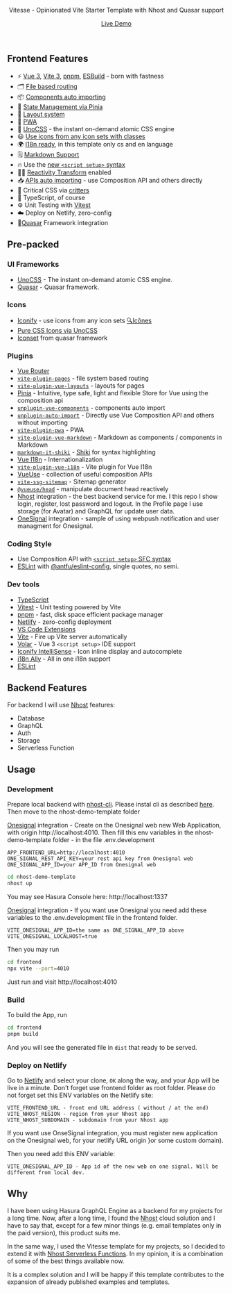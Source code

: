 <p align='center'>Vitesse - Opinionated Vite Starter Template with Nhost and Quasar support</p>

<p  align='center'>
<a  href="https://nhost-quasar-vite.netlify.app/">Live Demo</a>
</p>
<br>

## Frontend Features

- ⚡️ [Vue 3](https://github.com/vuejs/core), [Vite 3](https://github.com/vitejs/vite), [pnpm](https://pnpm.io/), [ESBuild](https://github.com/evanw/esbuild) - born with fastness
- 🗂 [File based routing](./frontend/src/pages)
- 📦 [Components auto importing](./frontend/src/components)
- 🍍 [State Management via Pinia](https://pinia.vuejs.org/)
- 📑 [Layout system](./frontend/src/layouts)
- 📲 [PWA](https://github.com/antfu/vite-plugin-pwa)
- 🎨 [UnoCSS](https://github.com/antfu/unocss) - the instant on-demand atomic CSS engine
- 😃 [Use icons from any icon sets with classes](https://github.com/antfu/unocss/tree/main/packages/preset-icons)
- 🌍 [I18n ready](./frontend/locales), in this template only cs and en language
- 🗒 [Markdown Support](https://github.com/antfu/vite-plugin-vue-markdown)
- 🔥 Use the [new `<script setup>` syntax](https://github.com/vuejs/rfcs/pull/227)
- 🤙🏻 [Reactivity Transform](https://vuejs.org/guide/extras/reactivity-transform.html) enabled
- 📥 [APIs auto importing](https://github.com/antfu/unplugin-auto-import) - use Composition API and others directly
- 🦔 Critical CSS via [critters](https://github.com/GoogleChromeLabs/critters)
- 🦾 TypeScript, of course
- ⚙️ Unit Testing with [Vitest](https://github.com/vitest-dev/vitest)
- ☁️ Deploy on Netlify, zero-config
- 📑[Quasar](https://github.com/quasarframework/quasar) Framework integration
  <br>

## Pre-packed

### UI Frameworks

- [UnoCSS](https://github.com/antfu/unocss) - The instant on-demand atomic CSS engine.
- [Quasar](https://github.com/quasarframework/quasar) - Quasar framework.

### Icons

- [Iconify](https://iconify.design) - use icons from any icon sets [🔍Icônes](https://icones.netlify.app/)
- [Pure CSS Icons via UnoCSS](https://github.com/antfu/unocss/tree/main/packages/preset-icons)
- [Iconset](https://quasar.dev/vue-components/icon) from quasar framework

### Plugins

- [Vue Router](https://github.com/vuejs/router)
- [`vite-plugin-pages`](https://github.com/hannoeru/vite-plugin-pages) - file system based routing
- [`vite-plugin-vue-layouts`](https://github.com/JohnCampionJr/vite-plugin-vue-layouts) - layouts for pages
- [Pinia](https://pinia.esm.dev) - Intuitive, type safe, light and flexible Store for Vue using the composition api
- [`unplugin-vue-components`](https://github.com/antfu/unplugin-vue-components) - components auto import
- [`unplugin-auto-import`](https://github.com/antfu/unplugin-auto-import) - Directly use Vue Composition API and others without importing
- [`vite-plugin-pwa`](https://github.com/antfu/vite-plugin-pwa) - PWA
- [`vite-plugin-vue-markdown`](https://github.com/antfu/vite-plugin-vue-markdown) - Markdown as components / components in Markdown
- [`markdown-it-shiki`](https://github.com/antfu/markdown-it-shiki) - [Shiki](https://github.com/shikijs/shiki) for syntax highlighting
- [Vue I18n](https://github.com/intlify/vue-i18n-next) - Internationalization
- [`vite-plugin-vue-i18n`](https://github.com/intlify/bundle-tools/tree/main/packages/vite-plugin-vue-i18n) - Vite plugin for Vue I18n
- [VueUse](https://github.com/antfu/vueuse) - collection of useful composition APIs
- [`vite-ssg-sitemap`](https://github.com/jbaubree/vite-ssg-sitemap) - Sitemap generator
- [`@vueuse/head`](https://github.com/vueuse/head) - manipulate document head reactively
- [Nhost](https://nhost.io/) integration - the best backend service for me. I this repo I show login, register, lost password and logout. In the Profile page I use storage (for Avatar) and GraphQL for update user data.
- [OneSignal](https://onesignal.com/) integration - sample of using webpush notification and user managment for Onesignal.

### Coding Style

- Use Composition API with [`<script setup>` SFC syntax](https://github.com/vuejs/rfcs/pull/227)
- [ESLint](https://eslint.org/) with [@antfu/eslint-config](https://github.com/antfu/eslint-config), single quotes, no semi.

### Dev tools

- [TypeScript](https://www.typescriptlang.org/)
- [Vitest](https://github.com/vitest-dev/vitest) - Unit testing powered by Vite
- [pnpm](https://pnpm.js.org/) - fast, disk space efficient package manager
- [Netlify](https://www.netlify.com/) - zero-config deployment
- [VS Code Extensions](./.vscode/extensions.json)
- [Vite](https://marketplace.visualstudio.com/items?itemName=antfu.vite) - Fire up Vite server automatically
- [Volar](https://marketplace.visualstudio.com/items?itemName=Vue.volar) - Vue 3 `<script setup>` IDE support
- [Iconify IntelliSense](https://marketplace.visualstudio.com/items?itemName=antfu.iconify) - Icon inline display and autocomplete
- [i18n Ally](https://marketplace.visualstudio.com/items?itemName=lokalise.i18n-ally) - All in one i18n support
- [ESLint](https://marketplace.visualstudio.com/items?itemName=dbaeumer.vscode-eslint)

## Backend Features

For backend I will use [Nhost](http://nhost.io) features:

- Database
- GraphQL
- Auth
- Storage
- Serverless Function

## Usage

### Development

Prepare local backend with [nhost-cli](https://github.com/nhost/cli). Please instal cli as described [here](https://github.com/nhost/cli#installation). Then move to the nhost-demo-template folder

[Onesignal](https://app.onesignal.com/) integration - Create on the Onesignal web new Web Application, with origin http://localhost:4010. Then fill this env variables in the nhost-demo-template folder - in the file .env.development

```
APP_FRONTEND_URL=http://localhost:4010
ONE_SIGNAL_REST_API_KEY=your rest api key from Onesignal web
ONE_SIGNAL_APP_ID=your APP_ID from Onesignal web
```

```bash
cd nhost-demo-template
nhost up
```

You may see Hasura Console here: http://localhost:1337

[Onesignal](https://app.onesignal.com/) integration - If you want use Onesignal you need add these variables to the .env.development file in the frontend folder.
```
VITE_ONESIGNAL_APP_ID=the same as ONE_SIGNAL_APP_ID above
VITE_ONESIGNAL_LOCALHOST=true
```

Then you may run

```bash
cd frontend
npx vite --port=4010
```

Just run and visit http://localhost:4010

### Build

To build the App, run

```bash
cd frontend
pnpm build
```

And you will see the generated file in `dist` that ready to be served.

### Deploy on Netlify

Go to [Netlify](https://app.netlify.com/start) and select your clone, `OK` along the way, and your App will be live in a minute. Don't forget use frontend folder as root folder.
Please do not forget set this ENV variables on the Netlify site:

```
VITE_FRONTEND_URL - front end URL address ( without / at the end)
VITE_NHOST_REGION - region from your Nhost app
VITE_NHOST_SUBDOMAIN - subdomain from your Nhost app
```

If you want use OnseSignal integration, you must register new application on the Onesignal web, for your netlify URL origin }or some custom domain).

Then you need add this ENV variable:
```
VITE_ONESIGNAL_APP_ID - App id of the new web on one signal. Will be different from local dev.
```

## Why

I have been using Hasura GraphQL Engine as a backend for my projects for a long time. Now, after a long time, I found the [Nhost](http://nhost.io) cloud solution and I have to say that, except for a few minor things (e.g. email templates only in the paid version), this product suits me.

In the same way, I used the Vitesse template for my projects, so I decided to extend it with [Nhost Serverless Functions](https://docs.nhost.io/platform/serverless-functions). In my opinion, it is a combination of some of the best things available now.

It is a complex solution and I will be happy if this template contributes to the expansion of already published examples and templates.
